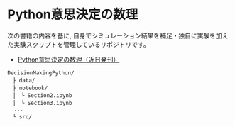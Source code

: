 # Python意思決定の数理
次の書籍の内容を基に, 自身でシミュレーション結果を補足・独自に実験を加えた実験スクリプトを管理しているリポジトリです。
- [Python意思決定の数理（近日発刊）](https://www.ohmsha.co.jp/book/9784274228988/)

```
DecisionMakingPython/
　├ data/
　├ notebook/
　│　└ Section2.ipynb
　│　└ Section3.ipynb
  ...
　└ src/
 ```